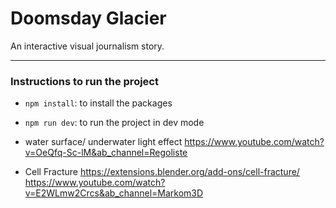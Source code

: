 # Doomsday Glacier

An interactive visual journalism story.

---

### Instructions to run the project

- `npm install`: to install the packages
- `npm run dev`: to run the project in dev mode


- water surface/ underwater light effect
https://www.youtube.com/watch?v=OeQfq-Sc-lM&ab_channel=Regoliste

- Cell Fracture 
https://extensions.blender.org/add-ons/cell-fracture/ 
https://www.youtube.com/watch?v=E2WLmw2Crcs&ab_channel=Markom3D 